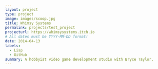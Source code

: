 ```yaml
---
layout: project
type: project
image: images/scoop.jpg
title: Whimsy Systems
permalink: projects/test_project
projecturl: https://whimsysystems.itch.io
# All dates must be YYYY-MM-DD format!
date: 2014-04-13
labels:
  - Lisp
  - GitHub
summary: A hobbyist video game development studio with Bryce Taylor.
---
```

